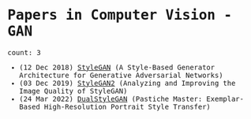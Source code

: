 <span style="font-family:monospace">

# Papers in Computer Vision - GAN

count: 3

* (12 Dec 2018) [StyleGAN](https://arxiv.org/abs/1812.04948) (A Style-Based Generator Architecture for Generative Adversarial Networks)
* (03 Dec 2019) [StyleGAN2](https://arxiv.org/abs/1912.04958) (Analyzing and Improving the Image Quality of StyleGAN)
* (24 Mar 2022) [DualStyleGAN](https://arxiv.org/abs/2203.13248) (Pastiche Master: Exemplar-Based High-Resolution Portrait Style Transfer)
